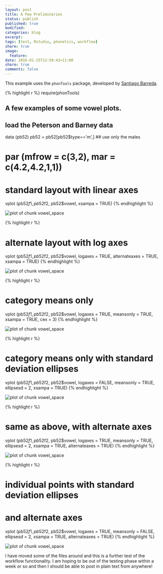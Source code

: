 ```yaml
---
layout: post
title: A Few Preliminaries
status: publish
published: true
modified:
categories: blog
excerpt:
tags: [test, Rstudio, phonetics, workflow]
share: true
image:
  feature:
date: 2016-01-25T12:59:43+11:00
share: true
comments: false
---
```

 
This example uses the `phonTools` package, developed by [Santiago Barreda](http://www.santiagobarreda.com/rscripts.html).
 

{% highlight r %}
require(phonTools)
## A few examples of some vowel plots. 
 
## load the Peterson and Barney data
data (pb52)
pb52 = pb52[pb52$type=='m',]  ## use only the males
 
# par (mfrow = c(3,2), mar = c(4.2,4.2,1,1))
 
# standard layout with linear axes
vplot (pb52$f1, pb52$f2, pb52$vowel, xsampa = TRUE)
{% endhighlight %}

![plot of chunk vowel_space](/figures/vowel_space-1.png)

{% highlight r %}
# alternate layout with log axes
vplot (pb52$f1, pb52$f2, pb52$vowel, logaxes = TRUE, 
           alternateaxes = TRUE, xsampa = TRUE)
{% endhighlight %}

![plot of chunk vowel_space](/figures/vowel_space-2.png)

{% highlight r %}
# category means only 
vplot (pb52$f1, pb52$f2, pb52$vowel, logaxes = TRUE, 
           meansonly = TRUE, xsampa = TRUE, cex = 3)
{% endhighlight %}

![plot of chunk vowel_space](/figures/vowel_space-3.png)

{% highlight r %}
# category means only with standard deviation ellipses
vplot (pb52$f1, pb52$f2, pb52$vowel, logaxes = FALSE, 
       meansonly = TRUE, ellipsesd = 2, xsampa = TRUE)
{% endhighlight %}

![plot of chunk vowel_space](/figures/vowel_space-4.png)

{% highlight r %}
# same as above, with alternate axes
vplot (pb52$f1, pb52$f2, pb52$vowel, logaxes = TRUE, 
       meansonly = TRUE, ellipsesd = 2, xsampa = TRUE, 
	   alternateaxes = TRUE)
{% endhighlight %}

![plot of chunk vowel_space](/figures/vowel_space-5.png)

{% highlight r %}
# individual points with standard deviation ellipses
# and alternate axes
vplot (pb52$f1, pb52$f2, pb52$vowel, logaxes = TRUE, 
	   meansonly = FALSE, ellipsesd = 2, xsampa = TRUE, 
	   alternateaxes = TRUE)
{% endhighlight %}

![plot of chunk vowel_space](/figures/vowel_space-6.png)
 
I have moved some of the files around and this is a further test of the workflow functionality. I am hoping to be out of the testing phase within a week or so and then I should be able to post in plain text from anywhere!
